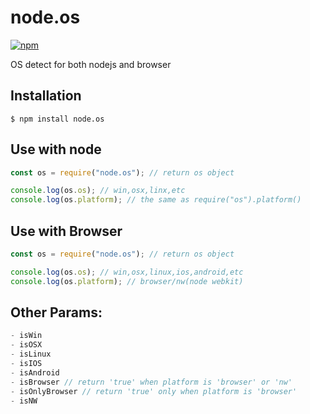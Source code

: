 # node.os

[![npm](https://img.shields.io/npm/v/node.os.svg?style=flat-square)](https://www.npmjs.com/package/node.os)

OS detect for both nodejs and browser 

## Installation
```
$ npm install node.os
```

## Use with node

```js
const os = require("node.os"); // return os object

console.log(os.os); // win,osx,linx,etc
console.log(os.platform); // the same as require("os").platform()
````

## Use with Browser

```js
const os = require("node.os"); // return os object

console.log(os.os); // win,osx,linux,ios,android,etc
console.log(os.platform); // browser/nw(node webkit)
````

## Other Params:
```js
- isWin
- isOSX
- isLinux
- isIOS
- isAndroid
- isBrowser // return 'true' when platform is 'browser' or 'nw'
- isOnlyBrowser // return 'true' only when platform is 'browser'
- isNW
````
